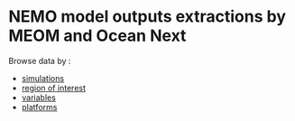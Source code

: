 # NEMO model outputs extractions by MEOM and Ocean Next

Browse data by :
  - [simulations](https://github.com/AurelieAlbert/extractions/simulations.md)
  - [region of interest](https://github.com/AurelieAlbert/extractions/regions.md)
  - [variables](https://github.com/AurelieAlbert/extractions/variables.md)
  - [platforms](https://github.com/AurelieAlbert/extractions/platforms.md)
